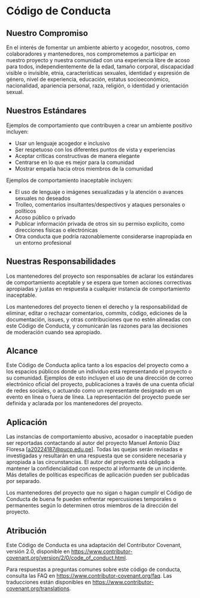 # Código de Conducta

## Nuestro Compromiso

En el interés de fomentar un ambiente abierto y acogedor, nosotros, como colaboradores y mantenedores, nos comprometemos a participar en nuestro proyecto y nuestra comunidad con una experiencia libre de acoso para todos, independientemente de la edad, tamaño corporal, discapacidad visible o invisible, etnia, características sexuales, identidad y expresión de género, nivel de experiencia, educación, estatus socioeconómico, nacionalidad, apariencia personal, raza, religión, o identidad y orientación sexual.

## Nuestros Estándares

Ejemplos de comportamiento que contribuyen a crear un ambiente positivo incluyen:

- Usar un lenguaje acogedor e inclusivo
- Ser respetuoso con los diferentes puntos de vista y experiencias
- Aceptar críticas constructivas de manera elegante
- Centrarse en lo que es mejor para la comunidad
- Mostrar empatía hacia otros miembros de la comunidad

Ejemplos de comportamiento inaceptable incluyen:

- El uso de lenguaje o imágenes sexualizadas y la atención o avances sexuales no deseados
- Trolleo, comentarios insultantes/despectivos y ataques personales o políticos
- Acoso público o privado
- Publicar información privada de otros sin su permiso explícito, como direcciones físicas o electrónicas
- Otra conducta que podría razonablemente considerarse inapropiada en un entorno profesional

## Nuestras Responsabilidades

Los mantenedores del proyecto son responsables de aclarar los estándares de comportamiento aceptable y se espera que tomen acciones correctivas apropiadas y justas en respuesta a cualquier instancia de comportamiento inaceptable.

Los mantenedores del proyecto tienen el derecho y la responsabilidad de eliminar, editar o rechazar comentarios, commits, código, ediciones de la documentación, issues, y otras contribuciones que no estén alineadas con este Código de Conducta, y comunicarán las razones para las decisiones de moderación cuando sea apropiado.

## Alcance

Este Código de Conducta aplica tanto a los espacios del proyecto como a los espacios públicos donde un individuo está representando el proyecto o su comunidad. Ejemplos de esto incluyen el uso de una dirección de correo electrónico oficial del proyecto, publicaciones a través de una cuenta oficial de redes sociales, o actuando como un representante designado en un evento en línea o fuera de línea. La representación del proyecto puede ser definida y aclarada por los mantenedores del proyecto.

## Aplicación

Las instancias de comportamiento abusivo, acosador o inaceptable pueden ser reportadas contactando al autor del proyecto Manuel Antonio Díaz Floresa [a20224187@pucp.edu.pe]. Todas las quejas serán revisadas e investigadas y resultarán en una respuesta que se considere necesaria y apropiada a las circunstancias. El autor del proyecto está obligado a mantener la confidencialidad con respecto al informante de un incidente. Más detalles de políticas específicas de aplicación pueden ser publicadas por separado.

Los mantenedores del proyecto que no sigan o hagan cumplir el Código de Conducta de buena fe pueden enfrentar repercusiones temporales o permanentes según lo determinen otros miembros de la dirección del proyecto.

## Atribución

Este Código de Conducta es una adaptación del Contributor Covenant, versión 2.0, disponible en https://www.contributor-covenant.org/version/2/0/code_of_conduct.html.

Para respuestas a preguntas comunes sobre este código de conducta, consulta las FAQ en https://www.contributor-covenant.org/faq. Las traducciones están disponibles en https://www.contributor-covenant.org/translations.
